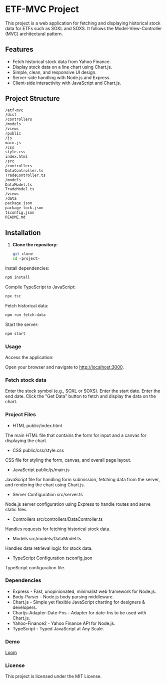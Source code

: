 # ETF-MVC Project

This project is a web application for fetching and displaying historical stock data for ETFs such as SOXL and SOXS. It follows the Model-View-Controller (MVC) architectural pattern.

## Features

- Fetch historical stock data from Yahoo Finance.
- Display stock data on a line chart using Chart.js.
- Simple, clean, and responsive UI design.
- Server-side handling with Node.js and Express.
- Client-side interactivity with JavaScript and Chart.js.

## Project Structure

```bash
/etf-mvc
/dist
/controllers
/models
/views
/public
/js
main.js
/css
style.css
index.html
/src
/controllers
DataController.ts
TradeController.ts
/models
DataModel.ts
TradeModel.ts
/views
/data
package.json
package-lock.json
tsconfig.json
README.md
```

## Installation

1. **Clone the repository:**

   ```bash
   git clone 
   cd <project>
   ```

Install dependencies:

```bash
npm install
```

Compile TypeScript to JavaScript:

```bash
npx tsc
```

Fetch historical data:

```bash
npm run fetch-data
```

Start the server:

```bash
npm start
```

### Usage

Access the application:

Open your browser and navigate to <http://localhost:3000>.

### Fetch stock data

Enter the stock symbol (e.g., SOXL or SOXS).
Enter the start date.
Enter the end date.
Click the "Get Data" button to fetch and display the data on the chart.

### Project Files

- HTML
public/index.html

The main HTML file that contains the form for input and a canvas for displaying the chart.

- CSS
public/css/style.css

CSS file for styling the form, canvas, and overall page layout.

- JavaScript
public/js/main.js

JavaScript file for handling form submission, fetching data from the server, and rendering the chart using Chart.js.

- Server Configuration
src/server.ts

Node.js server configuration using Express to handle routes and serve static files.

- Controllers
src/controllers/DataController.ts

Handles requests for fetching historical stock data.

- Models
src/models/DataModel.ts

Handles data retrieval logic for stock data.

- TypeScript Configuration
tsconfig.json

TypeScript configuration file.

### Dependencies

- Express - Fast, unopinionated, minimalist web framework for Node.js.
- Body-Parser - Node.js body parsing middleware.
- Chart.js - Simple yet flexible JavaScript charting for designers & developers.
- Chartjs-Adapter-Date-Fns - Adapter for date-fns to be used with Chart.js.
- Yahoo-Finance2 - Yahoo Finance API for Node.js.
- TypeScript - Typed JavaScript at Any Scale.

### Demo

[Loom](https://www.loom.com/share/41f2d0db831a4033995f98548d95de0c?sid=068fbfe3-31a9-460f-9086-930b6713d045)

### License

This project is licensed under the MIT License.
